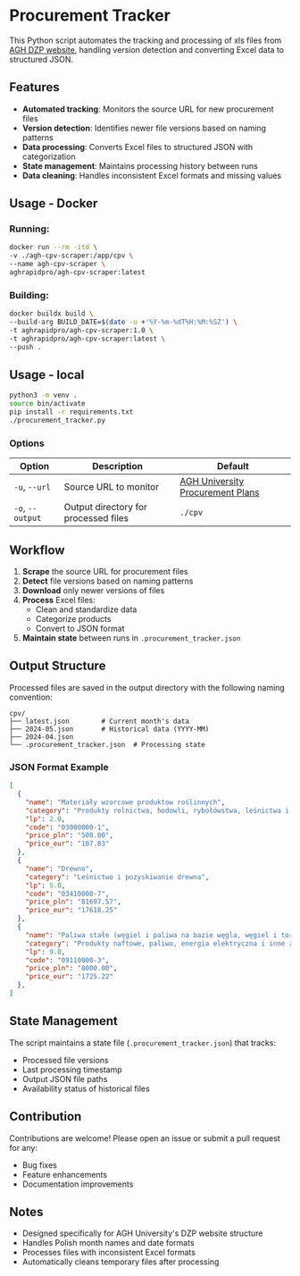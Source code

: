 # Procurement Tracker

This Python script automates the tracking and processing of xls files from [AGH DZP website](https://dzp.agh.edu.pl/dla-jednostek-agh/plany-zamowien-publicznych), handling version detection and converting Excel data to structured JSON.

## Features

- **Automated tracking**: Monitors the source URL for new procurement files
- **Version detection**: Identifies newer file versions based on naming patterns
- **Data processing**: Converts Excel files to structured JSON with categorization
- **State management**: Maintains processing history between runs
- **Data cleaning**: Handles inconsistent Excel formats and missing values

## Usage - Docker

### Running:
```bash
docker run --rm -itd \
-v ./agh-cpv-scraper:/app/cpv \
--name agh-cpv-scraper \
aghrapidpro/agh-cpv-scraper:latest
```
### Building:
```bash
docker buildx build \
--build-arg BUILD_DATE=$(date -u +'%Y-%m-%dT%H:%M:%SZ') \
-t aghrapidpro/agh-cpv-scraper:1.0 \
-t aghrapidpro/agh-cpv-scraper:latest \
--push .
```

## Usage - local
```bash
python3 -m venv .
source bin/activate
pip install -r requirements.txt
./procurement_tracker.py
```
### Options
| Option | Description | Default |
|--------|-------------|---------|
| `-u`, `--url` | Source URL to monitor | [AGH University Procurement Plans](https://dzp.agh.edu.pl/dla-jednostek-agh/plany-zamowien-publicznych) |
| `-o`, `--output` | Output directory for processed files | `./cpv` |

## Workflow

1. **Scrape** the source URL for procurement files
2. **Detect** file versions based on naming patterns
3. **Download** only newer versions of files
4. **Process** Excel files:
   - Clean and standardize data
   - Categorize products
   - Convert to JSON format
5. **Maintain state** between runs in `.procurement_tracker.json`

## Output Structure

Processed files are saved in the output directory with the following naming convention:

```
cpv/
├── latest.json        # Current month's data
├── 2024-05.json       # Historical data (YYYY-MM)
├── 2024-04.json
└── .procurement_tracker.json  # Processing state
```

### JSON Format Example
```json
[
  {
    "name": "Materiały wzorcowe produktow roślinnych",
    "category": "Produkty rolnictwa, hodowli, rybołówstwa, leśnictwa i podobne",
    "lp": 2.0,
    "code": "03000000-1",
    "price_pln": "500.00",
    "price_eur": "107.83"
  },
  {
    "name": "Drewno",
    "category": "Leśnictwo i pozyskiwanie drewna",
    "lp": 5.0,
    "code": "03410000-7",
    "price_pln": "81697.57",
    "price_eur": "17618.25"
  },
  {
    "name": "Paliwa stałe (węgiel i paliwa na bazie węgla, węgiel i torf, koks), ropa naftowa, produkty naftowe",
    "category": "Produkty naftowe, paliwo, energia elektryczna i inne źródła energii",
    "lp": 9.0,
    "code": "09110000-3",
    "price_pln": "8000.00",
    "price_eur": "1725.22"
  },
]
```

## State Management

The script maintains a state file (`.procurement_tracker.json`) that tracks:

- Processed file versions
- Last processing timestamp
- Output JSON file paths
- Availability status of historical files

## Contribution

Contributions are welcome! Please open an issue or submit a pull request for any:
- Bug fixes
- Feature enhancements
- Documentation improvements

## Notes

- Designed specifically for AGH University's DZP website structure
- Handles Polish month names and date formats
- Processes files with inconsistent Excel formats
- Automatically cleans temporary files after processing
